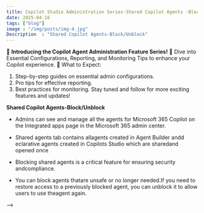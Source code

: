 ```yaml
---
title: Copilot Studio Administration Series-Shared Copilot Agents -Block/Unblock
date: 2025-04-16
tags: ["blog"]
image : "/img/posts/img-4.jpg"
Description  : "Shared Copilot Agents-Block/Unblock"
---
```

🚀 **Introducing the Copilot Agent Administration Feature Series!** 🚀
Dive into Essential Configurations, Reporting, and Monitoring Tips to enhance your Copilot experience.
🔧 What to Expect:
1. Step-by-step guides on essential admin configurations.
2. Pro tips for effective reporting.
3. Best practices for monitoring.
Stay tuned and follow for more exciting features and updates!

**Shared Copilot Agents-Block/Unblock**
* Admins can see and manage all the agents for Microsoft 365 Copilot on the Integrated apps page in the Microsoft 365 admin center.

* Shared agents tab contains allagents created in Agent Builder andd eclarative agents created in Copilots Studio which are sharedand opened once
* Blocking shared agents is a critical feature for ensuring security andcompliance. 
* You can block agents thatare unsafe or no longer needed.If you need to restore access to a previously blocked agent, you can unblock it to allow users to use theagent again.





<!--Tenant Isolation
## Wiki

Checkout the [wiki](https://github.com/binokochumolvarghese/lightbi-hugo/wiki) page for detailed documentation of the theme features.

## Support & Contribution

- **Star 🌟 this [repository](https://github.com/binokochumolvarghese/lightbi-hugo)** to show your support!
- **Help spread the word** about Hugo Lightbi by sharing it on social media and recommending it to your friends and colleagues.
- **Found a bug?** Report it via [GitHub Issues](https://github.com/binokochumolvarghese/lightbi-hugo/issues/new) to help us improve.
- **Have feature ideas?** Start a conversation in [GitHub Discussions](https://github.com/binokochumolvarghese/lightbi-hugo/discussions).
- **Got questions?** Ask away in our [GitHub Discussions](https://github.com/binokochumolvarghese/lightbi-hugo/discussions) community.

## Credits

- [Beautiful Hugo](https://github.com/halogenica/beautifulhugo) from which Lightbi was forked.
- [Unsplash](https://unsplash.com/) for Images.

## About

This is an adaptation of the [Beautiful Hugo](https://github.com/halogenica/beautifulhugo) by [Michael Romero](https://github.com/halogenica). It supports most of the features of the original theme, and many new features. It has diverged from the original theme over time, with several updates.

## License

MIT Licensed, see [LICENSE](https://github.com/binokochumolvarghese/lightbi-hugo/blob/master/LICENSE).


<!--Photo by Robert Katzki on Unsplash--> -->
